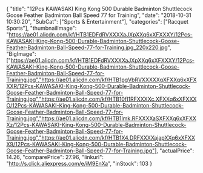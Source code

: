 {
	"title": "12Pcs KAWASAKI King Kong 500 Durable Badminton Shuttlecock Goose Feather Badminton Ball Speed 77 for Training",
	"date": "2018-10-31 10:30:20",
	"SubCat": ["Sports & Entertainment"],
	"categories": ["Racquet Sports"],
	"thumbnailImage": "https://ae01.alicdn.com/kf/HTB1EDFdRVXXXXaJXpXXq6xXFXXXY/12Pcs-KAWASAKI-King-Kong-500-Durable-Badminton-Shuttlecock-Goose-Feather-Badminton-Ball-Speed-77-for-Training.jpg_220x220.jpg",
	"BigImage": ["https://ae01.alicdn.com/kf/HTB1EDFdRVXXXXaJXpXXq6xXFXXXY/12Pcs-KAWASAKI-King-Kong-500-Durable-Badminton-Shuttlecock-Goose-Feather-Badminton-Ball-Speed-77-for-Training.jpg","https://ae01.alicdn.com/kf/HTB1pgVbRVXXXXXgXFXXq6xXFXXXR/12Pcs-KAWASAKI-King-Kong-500-Durable-Badminton-Shuttlecock-Goose-Feather-Badminton-Ball-Speed-77-for-Training.jpg","https://ae01.alicdn.com/kf/HTB10fI1RFXXXXc.XFXXq6xXFXXXO/12Pcs-KAWASAKI-King-Kong-500-Durable-Badminton-Shuttlecock-Goose-Feather-Badminton-Ball-Speed-77-for-Training.jpg","https://ae01.alicdn.com/kf/HTB1Imk.RFXXXXaSXFXXq6xXFXXXz/12Pcs-KAWASAKI-King-Kong-500-Durable-Badminton-Shuttlecock-Goose-Feather-Badminton-Ball-Speed-77-for-Training.jpg","https://ae01.alicdn.com/kf/HTB1X4.DRFXXXXajapXXq6xXFXXX9/12Pcs-KAWASAKI-King-Kong-500-Durable-Badminton-Shuttlecock-Goose-Feather-Badminton-Ball-Speed-77-for-Training.jpg"],
	"actualPrice": 14.26,
	"comparePrice": 27.96,
	"linkurl": "http://s.click.aliexpress.com/e/iM9EnXa",
	"inStock": 103
}

